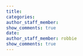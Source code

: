 ```yaml
---
title:
categories:
author_staff_member:
show_comments: true
date:
author_staff_member: robbie
show_comments: true
---
```

